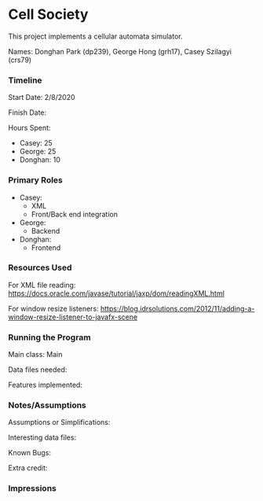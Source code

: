 Cell Society
====

This project implements a cellular automata simulator.

Names: Donghan Park (dp239), George Hong (grh17), Casey Szilagyi (crs79)

### Timeline

Start Date: 2/8/2020

Finish Date: 

Hours Spent:
- Casey: 25 
- George: 25
- Donghan: 10

### Primary Roles
- Casey:
    - XML
    - Front/Back end integration
- George:
    - Backend
- Donghan:
    - Frontend

### Resources Used

For XML file reading: https://docs.oracle.com/javase/tutorial/jaxp/dom/readingXML.html

For window resize listeners: https://blog.idrsolutions.com/2012/11/adding-a-window-resize-listener-to-javafx-scene

### Running the Program

Main class: Main

Data files needed: 

Features implemented:


### Notes/Assumptions

Assumptions or Simplifications:

Interesting data files:

Known Bugs:

Extra credit:

### Impressions

